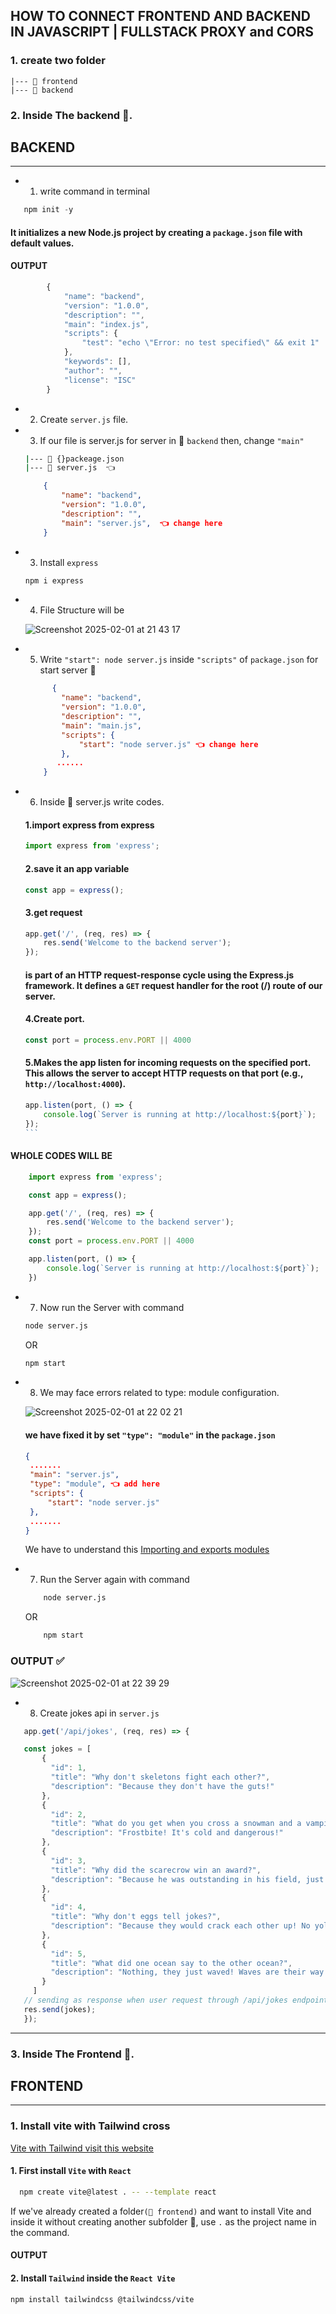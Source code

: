 ## HOW TO CONNECT FRONTEND AND BACKEND IN JAVASCRIPT | FULLSTACK PROXY and CORS

### 1. create two folder 

    |--- 📂 frontend
    |--- 📂 backend

### 2. Inside The backend 📂.

## BACKEND
---
 - 1. write command in terminal
 ```javascript
    npm init -y
 ```
 #### It initializes a new Node.js project by creating a `package.json` file with default values.

   #### OUTPUT

```javascript
        {
            "name": "backend",
            "version": "1.0.0",
            "description": "",
            "main": "index.js",
            "scripts": {
                "test": "echo \"Error: no test specified\" && exit 1"
            },
            "keywords": [],
            "author": "",
            "license": "ISC"
        }
```
   
 - 2. Create `server.js` file. 
 - 3. If our file is server.js for server in 📂 `backend` then, change `"main"`
    ```bash
    |--- 📄 {}packeage.json
    |--- 📄 server.js  👈 
    ```

    ```json
        {
            "name": "backend",
            "version": "1.0.0",
            "description": "",
            "main": "server.js",  👈 change here
        }    
    ```
 - 3. Install `express`

    ```bash
    npm i express
    ```
 - 4. File Structure will be
   
   ![Screenshot 2025-02-01 at 21 43 17](https://github.com/user-attachments/assets/dd4d0681-77ea-4f9d-8d72-cc9337c936c2)

 - 5. Write `"start": node server.js` inside `"scripts"` of `package.json` for start server 🎉
    ```json
          {
            "name": "backend",
            "version": "1.0.0",
            "description": "",
            "main": "main.js",
            "scripts": {
                "start": "node server.js" 👈 change here
            },
           ......
        }
    ```

 - 6. Inside 📄 server.js write codes.

    #### 1.import express from express
    ```javascript
    import express from 'express';
    ```

    #### 2.save it an app variable
    ```javascript
    const app = express();
    ```

    #### 3.get request
    ```javascript
    app.get('/', (req, res) => {
        res.send('Welcome to the backend server');
    });
    ```
    #### is part of an HTTP request-response cycle using the Express.js framework. It defines a `GET` request handler for the root (/) route of our server.

    #### 4.Create port.
    ```javascript
    const port = process.env.PORT || 4000
    ```

    #### 5.Makes the app listen for incoming requests on the specified port. This allows the server to accept HTTP requests on that port (e.g., ```http://localhost:4000```).
    ````javascript
    app.listen(port, () => {
        console.log(`Server is running at http://localhost:${port}`);
    });
    ```

#### WHOLE CODES WILL BE

```javascript
    import express from 'express';

    const app = express();

    app.get('/', (req, res) => {
        res.send('Welcome to the backend server');
    });
    const port = process.env.PORT || 4000

    app.listen(port, () => {
        console.log(`Server is running at http://localhost:${port}`);
    })

```

 - 7. Now run the Server with command
    ```bash
    node server.js
    ```
    OR
    ```bash
    npm start
    ```
 - 8. We may face errors related to type: module configuration.

   ![Screenshot 2025-02-01 at 22 02 21](https://github.com/user-attachments/assets/b081bfec-91df-446c-a149-587ff12a8f20)

   #### we have fixed it by set `"type": "module"` in the `package.json`
   ```json
   {
    .......
    "main": "server.js",
    "type": "module", 👈 add here
    "scripts": {
        "start": "node server.js"
    },
    .......
   }
   ```
   We have to understand this [Importing and exports modules](https://github.com/gurungnavin/backend-note/blob/main/notes/Lesson2.md#5-importing-and-exports-modules)

 - 7. Run the Server again with command
    ```bash
        node server.js
    ```
    OR
    ```bash
        npm start
    ```

 ### OUTPUT ✅ 

 ![Screenshot 2025-02-01 at 22 39 29](https://github.com/user-attachments/assets/abf75727-ab34-4447-b674-25e96456f352)
  
 - 8. Create jokes api in `server.js`

 ```javascript
    app.get('/api/jokes', (req, res) => {

    const jokes = [
        {
          "id": 1,
          "title": "Why don't skeletons fight each other?",
          "description": "Because they don't have the guts!"
        },
        {
          "id": 2,
          "title": "What do you get when you cross a snowman and a vampire?",
          "description": "Frostbite! It's cold and dangerous!"
        },
        {
          "id": 3,
          "title": "Why did the scarecrow win an award?",
          "description": "Because he was outstanding in his field, just like any great achiever!"
        },
        {
          "id": 4,
          "title": "Why don't eggs tell jokes?",
          "description": "Because they would crack each other up! No yolk!"
        },
        {
          "id": 5,
          "title": "What did one ocean say to the other ocean?",
          "description": "Nothing, they just waved! Waves are their way of communicating."
        }
      ]
    // sending as response when user request through /api/jokes endpoints   
    res.send(jokes);
    });

 ```
---

### 3. Inside The Frontend 📂.


## FRONTEND
---

### 1. Install vite with Tailwind cross

[Vite with Tailwind visit this website](https://tailwindcss.com/docs/installation/using-vite)

#### 1. First install `Vite` with `React`

```bash
  npm create vite@latest . -- --template react
```
If we've already created a folder`(📂 frontend)` and want to install Vite and inside it without creating another subfolder 📂, use `.` as the project name in the command.

#### OUTPUT



#### 2. Install `Tailwind` inside the `React Vite`

```bash
npm install tailwindcss @tailwindcss/vite
```
